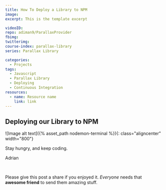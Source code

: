 ```yaml
---
title: How To Deploy a Library to NPM
image:
excerpt: This is the template excerpt

videoID:
repo: adiman9/ParallaxProvider
fbimg:
twitterimg:
course-index: parallax-library
series: Parallax Library

categories:
  - Projects
tags:
  - Javascript
  - Parallax Library
  - Deploying
  - Continuous Integration
resources:
  - name: Resource name
    link: link
---
```

## Deploying our Library to NPM

![Image alt text]({% asset_path nodemon-terminal %}){: class="aligncenter" width="800"}

Stay hungry, and keep coding.

Adrian

&nbsp;

Please give this post a share if you enjoyed it. _Everyone_ needs that **awesome friend** to send them amazing stuff.
